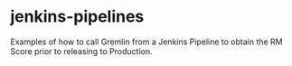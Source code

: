 # jenkins-pipelines
Examples of how to call Gremlin from a Jenkins Pipeline to obtain the RM Score prior to releasing to Production.
